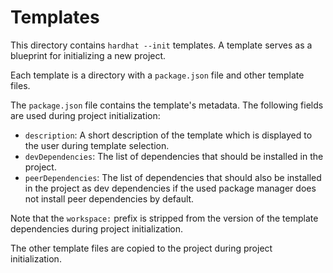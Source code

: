# Templates

This directory contains `hardhat --init` templates. A template serves as a blueprint for initializing a new project.

Each template is a directory with a `package.json` file and other template files.

The `package.json` file contains the template's metadata. The following fields are used during project initialization:

- `description`: A short description of the template which is displayed to the user during template selection.
- `devDependencies`: The list of dependencies that should be installed in the project.
- `peerDependencies`: The list of dependencies that should also be installed in the project as dev dependencies if the used package manager does not install peer dependencies by default.

Note that the `workspace:` prefix is stripped from the version of the template dependencies during project initialization.

The other template files are copied to the project during project initialization.

